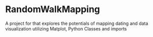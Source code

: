 # RandomWalkMapping
A project for that explores the potentials of mapping dating and data visualization utilizing Matplot, Python Classes and imports
